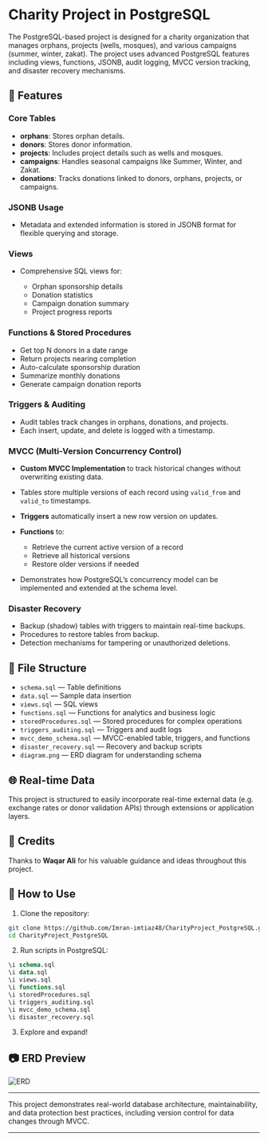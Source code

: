# Charity Project in PostgreSQL

The PostgreSQL-based project is designed for a charity organization that manages orphans, projects (wells, mosques), and various campaigns (summer, winter, zakat). The project uses advanced PostgreSQL features including views, functions, JSONB, audit logging, MVCC version tracking, and disaster recovery mechanisms.

## 🔧 Features

### Core Tables

* **orphans**: Stores orphan details.
* **donors**: Stores donor information.
* **projects**: Includes project details such as wells and mosques.
* **campaigns**: Handles seasonal campaigns like Summer, Winter, and Zakat.
* **donations**: Tracks donations linked to donors, orphans, projects, or campaigns.

### JSONB Usage

* Metadata and extended information is stored in JSONB format for flexible querying and storage.

### Views

* Comprehensive SQL views for:

  * Orphan sponsorship details
  * Donation statistics
  * Campaign donation summary
  * Project progress reports

### Functions & Stored Procedures

* Get top N donors in a date range
* Return projects nearing completion
* Auto-calculate sponsorship duration
* Summarize monthly donations
* Generate campaign donation reports

### Triggers & Auditing

* Audit tables track changes in orphans, donations, and projects.
* Each insert, update, and delete is logged with a timestamp.

### MVCC (Multi-Version Concurrency Control)

* **Custom MVCC Implementation** to track historical changes without overwriting existing data.
* Tables store multiple versions of each record using `valid_from` and `valid_to` timestamps.
* **Triggers** automatically insert a new row version on updates.
* **Functions** to:

  * Retrieve the current active version of a record
  * Retrieve all historical versions
  * Restore older versions if needed
* Demonstrates how PostgreSQL’s concurrency model can be implemented and extended at the schema level.

### Disaster Recovery

* Backup (shadow) tables with triggers to maintain real-time backups.
* Procedures to restore tables from backup.
* Detection mechanisms for tampering or unauthorized deletions.

## 📁 File Structure

* `schema.sql` — Table definitions
* `data.sql` — Sample data insertion
* `views.sql` — SQL views
* `functions.sql` — Functions for analytics and business logic
* `storedProcedures.sql` — Stored procedures for complex operations
* `triggers_auditing.sql` — Triggers and audit logs
* `mvcc_demo_schema.sql` — MVCC-enabled table, triggers, and functions
* `disaster_recovery.sql` — Recovery and backup scripts
* `diagram.png` — ERD diagram for understanding schema

## 🌐 Real-time Data

This project is structured to easily incorporate real-time external data (e.g. exchange rates or donor validation APIs) through extensions or application layers.

## 🧠 Credits

Thanks to **Waqar Ali** for his valuable guidance and ideas throughout this project.

## 🚀 How to Use

1. Clone the repository:

```bash
git clone https://github.com/Imran-imtiaz48/CharityProject_PostgreSQL.git
cd CharityProject_PostgreSQL
```

2. Run scripts in PostgreSQL:

```sql
\i schema.sql
\i data.sql
\i views.sql
\i functions.sql
\i storedProcedures.sql
\i triggers_auditing.sql
\i mvcc_demo_schema.sql
\i disaster_recovery.sql
```

3. Explore and expand!

## 📷 ERD Preview

![ERD](diagram.png)

---

This project demonstrates real-world database architecture, maintainability, and data protection best practices, including version control for data changes through MVCC.

---
